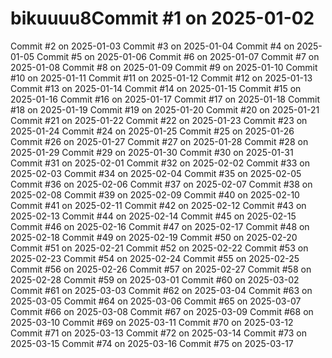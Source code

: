 # bikuuuu8Commit #1 on 2025-01-02
Commit #2 on 2025-01-03
Commit #3 on 2025-01-04
Commit #4 on 2025-01-05
Commit #5 on 2025-01-06
Commit #6 on 2025-01-07
Commit #7 on 2025-01-08
Commit #8 on 2025-01-09
Commit #9 on 2025-01-10
Commit #10 on 2025-01-11
Commit #11 on 2025-01-12
Commit #12 on 2025-01-13
Commit #13 on 2025-01-14
Commit #14 on 2025-01-15
Commit #15 on 2025-01-16
Commit #16 on 2025-01-17
Commit #17 on 2025-01-18
Commit #18 on 2025-01-19
Commit #19 on 2025-01-20
Commit #20 on 2025-01-21
Commit #21 on 2025-01-22
Commit #22 on 2025-01-23
Commit #23 on 2025-01-24
Commit #24 on 2025-01-25
Commit #25 on 2025-01-26
Commit #26 on 2025-01-27
Commit #27 on 2025-01-28
Commit #28 on 2025-01-29
Commit #29 on 2025-01-30
Commit #30 on 2025-01-31
Commit #31 on 2025-02-01
Commit #32 on 2025-02-02
Commit #33 on 2025-02-03
Commit #34 on 2025-02-04
Commit #35 on 2025-02-05
Commit #36 on 2025-02-06
Commit #37 on 2025-02-07
Commit #38 on 2025-02-08
Commit #39 on 2025-02-09
Commit #40 on 2025-02-10
Commit #41 on 2025-02-11
Commit #42 on 2025-02-12
Commit #43 on 2025-02-13
Commit #44 on 2025-02-14
Commit #45 on 2025-02-15
Commit #46 on 2025-02-16
Commit #47 on 2025-02-17
Commit #48 on 2025-02-18
Commit #49 on 2025-02-19
Commit #50 on 2025-02-20
Commit #51 on 2025-02-21
Commit #52 on 2025-02-22
Commit #53 on 2025-02-23
Commit #54 on 2025-02-24
Commit #55 on 2025-02-25
Commit #56 on 2025-02-26
Commit #57 on 2025-02-27
Commit #58 on 2025-02-28
Commit #59 on 2025-03-01
Commit #60 on 2025-03-02
Commit #61 on 2025-03-03
Commit #62 on 2025-03-04
Commit #63 on 2025-03-05
Commit #64 on 2025-03-06
Commit #65 on 2025-03-07
Commit #66 on 2025-03-08
Commit #67 on 2025-03-09
Commit #68 on 2025-03-10
Commit #69 on 2025-03-11
Commit #70 on 2025-03-12
Commit #71 on 2025-03-13
Commit #72 on 2025-03-14
Commit #73 on 2025-03-15
Commit #74 on 2025-03-16
Commit #75 on 2025-03-17
